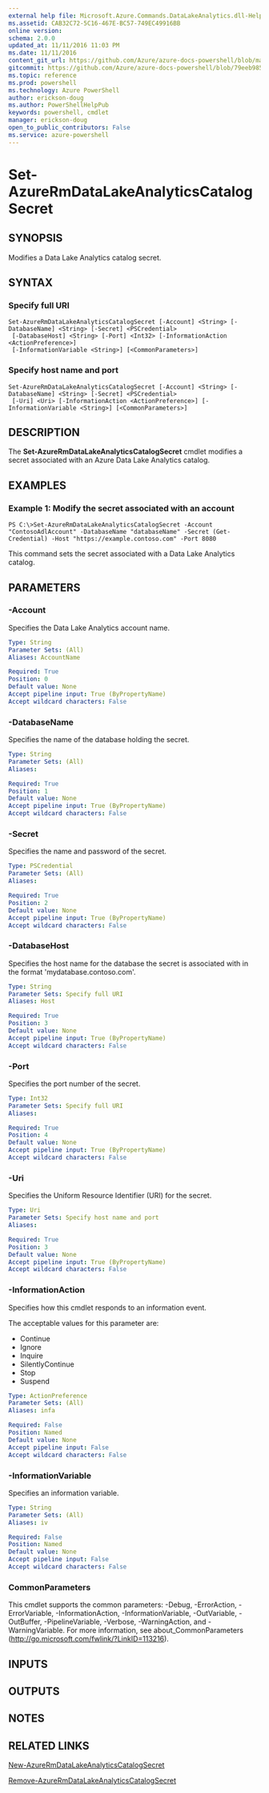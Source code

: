 ```yaml
---
external help file: Microsoft.Azure.Commands.DataLakeAnalytics.dll-Help.xml
ms.assetid: CAB32C72-5C16-467E-BC57-749EC49916BB
online version: 
schema: 2.0.0
updated_at: 11/11/2016 11:03 PM
ms.date: 11/11/2016
content_git_url: https://github.com/Azure/azure-docs-powershell/blob/master/azureps-cmdlets-docs/ResourceManager/AzureRM.DataLakeAnalytics/v2.3.0/Set-AzureRmDataLakeAnalyticsCatalogSecret.md
gitcommit: https://github.com/Azure/azure-docs-powershell/blob/79eeb985ea480979357fb4695832a0c3d29a48bf/azureps-cmdlets-docs/ResourceManager/AzureRM.DataLakeAnalytics/v2.3.0/Set-AzureRmDataLakeAnalyticsCatalogSecret.md
ms.topic: reference
ms.prod: powershell
ms.technology: Azure PowerShell
author: erickson-doug
ms.author: PowerShellHelpPub
keywords: powershell, cmdlet
manager: erickson-doug
open_to_public_contributors: False
ms.service: azure-powershell
---
```


# Set-AzureRmDataLakeAnalyticsCatalogSecret

## SYNOPSIS
Modifies a Data Lake Analytics catalog secret.

## SYNTAX

### Specify full URI
```
Set-AzureRmDataLakeAnalyticsCatalogSecret [-Account] <String> [-DatabaseName] <String> [-Secret] <PSCredential>
 [-DatabaseHost] <String> [-Port] <Int32> [-InformationAction <ActionPreference>]
 [-InformationVariable <String>] [<CommonParameters>]
```

### Specify host name and port
```
Set-AzureRmDataLakeAnalyticsCatalogSecret [-Account] <String> [-DatabaseName] <String> [-Secret] <PSCredential>
 [-Uri] <Uri> [-InformationAction <ActionPreference>] [-InformationVariable <String>] [<CommonParameters>]
```

## DESCRIPTION
The **Set-AzureRmDataLakeAnalyticsCatalogSecret** cmdlet modifies a secret associated with an Azure Data Lake Analytics catalog.

## EXAMPLES

### Example 1: Modify the secret associated with an account
```
PS C:\>Set-AzureRmDataLakeAnalyticsCatalogSecret -Account "ContosoAdlAccount" -DatabaseName "databaseName" -Secret (Get-Credential) -Host "https://example.contoso.com" -Port 8080
```

This command sets the secret associated with a Data Lake Analytics catalog.

## PARAMETERS

### -Account
Specifies the Data Lake Analytics account name.

```yaml
Type: String
Parameter Sets: (All)
Aliases: AccountName

Required: True
Position: 0
Default value: None
Accept pipeline input: True (ByPropertyName)
Accept wildcard characters: False
```

### -DatabaseName
Specifies the name of the database holding the secret.

```yaml
Type: String
Parameter Sets: (All)
Aliases: 

Required: True
Position: 1
Default value: None
Accept pipeline input: True (ByPropertyName)
Accept wildcard characters: False
```

### -Secret
Specifies the name and password of the secret.

```yaml
Type: PSCredential
Parameter Sets: (All)
Aliases: 

Required: True
Position: 2
Default value: None
Accept pipeline input: True (ByPropertyName)
Accept wildcard characters: False
```

### -DatabaseHost
Specifies the host name for the database the secret is associated with in the format 'mydatabase.contoso.com'.

```yaml
Type: String
Parameter Sets: Specify full URI
Aliases: Host

Required: True
Position: 3
Default value: None
Accept pipeline input: True (ByPropertyName)
Accept wildcard characters: False
```

### -Port
Specifies the port number of the secret.

```yaml
Type: Int32
Parameter Sets: Specify full URI
Aliases: 

Required: True
Position: 4
Default value: None
Accept pipeline input: True (ByPropertyName)
Accept wildcard characters: False
```

### -Uri
Specifies the Uniform Resource Identifier (URI) for the secret.

```yaml
Type: Uri
Parameter Sets: Specify host name and port
Aliases: 

Required: True
Position: 3
Default value: None
Accept pipeline input: True (ByPropertyName)
Accept wildcard characters: False
```

### -InformationAction
Specifies how this cmdlet responds to an information event.

The acceptable values for this parameter are:

- Continue
- Ignore
- Inquire
- SilentlyContinue
- Stop
- Suspend

```yaml
Type: ActionPreference
Parameter Sets: (All)
Aliases: infa

Required: False
Position: Named
Default value: None
Accept pipeline input: False
Accept wildcard characters: False
```

### -InformationVariable
Specifies an information variable.

```yaml
Type: String
Parameter Sets: (All)
Aliases: iv

Required: False
Position: Named
Default value: None
Accept pipeline input: False
Accept wildcard characters: False
```

### CommonParameters
This cmdlet supports the common parameters: -Debug, -ErrorAction, -ErrorVariable, -InformationAction, -InformationVariable, -OutVariable, -OutBuffer, -PipelineVariable, -Verbose, -WarningAction, and -WarningVariable. For more information, see about_CommonParameters (http://go.microsoft.com/fwlink/?LinkID=113216).

## INPUTS

## OUTPUTS

## NOTES

## RELATED LINKS

[New-AzureRmDataLakeAnalyticsCatalogSecret](xref:ResourceManager/AzureRM.DataLakeAnalytics/v2.3.0/New-AzureRmDataLakeAnalyticsCatalogSecret.md)

[Remove-AzureRmDataLakeAnalyticsCatalogSecret](xref:ResourceManager/AzureRM.DataLakeAnalytics/v2.3.0/Remove-AzureRmDataLakeAnalyticsCatalogSecret.md)



